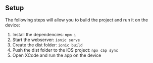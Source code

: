 ## Setup

The following steps will allow you to build the project and run it on the device:

1. Install the dependencies: `npm i`
1. Start the webserver: `ionic serve`
1. Create the dist folder: `ionic build`
1. Push the dist folder to the iOS project: `npx cap sync`
1. Open XCode and run the app on the device
